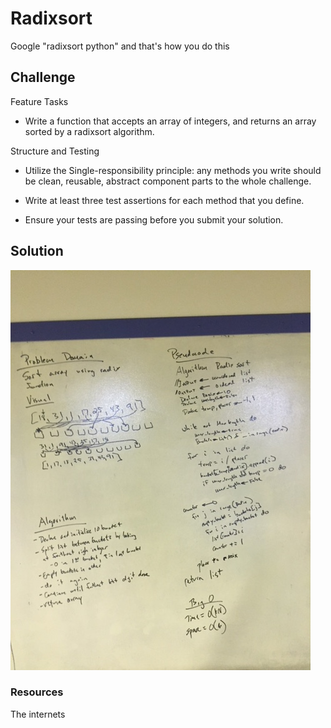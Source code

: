 # Radixsort

Google "radixsort python" and that's how you do this

## Challenge

Feature Tasks
- Write a function that accepts an array of integers, and returns an array sorted by a radixsort algorithm.

Structure and Testing
- Utilize the Single-responsibility principle: any methods you write should be clean, reusable, abstract component parts to the whole challenge. 

- Write at least three test assertions for each method that you define.

- Ensure your tests are passing before you submit your solution.

## Solution

![](../../assets/38-radixsort.jpg)

### Resources

The internets

